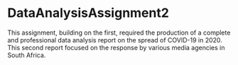 # DataAnalysisAssignment2
This assignment, building on the first, required the production of a complete and professional data analysis report on the spread of COVID-19 in 2020. This second report focused on the response by various media agencies in South Africa.
